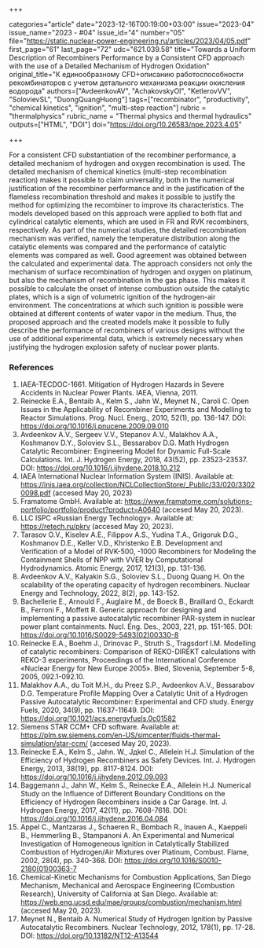 +++

categories="article"
date="2023-12-16T00:19:00+03:00"
issue="2023-04"
issue_name="2023 - #04"
issue_id="4"
number="05"
file="https://static.nuclear-power-engineering.ru/articles/2023/04/05.pdf"
first_page="61"
last_page="72"
udc="621.039.58"
title="Towards a Uniform Description of Recombiners Performance by a Consistent CFD approach with the use of a Detailed Mechanism of Hydrogen Oxidation"
original_title="К единообразному CFD+описанию работоспособности рекомбинаторов с учетом детального механизма реакции окисления водорода"
authors=["AvdeenkovAV", "AchakovskyOI", "KetlerovVV", "SolovievSL", "DuongQuangHuong"]
tags=["recombinator", "productivity", "chemical kinetics", "ignition", "multi-step reaction"]
rubric = "thermalphysics"
rubric_name = "Thermal physics and thermal hydraulics"
outputs=["HTML", "DOI"]
doi="https://doi.org/10.26583/npe.2023.4.05"

+++

For a consistent CFD substantiation of the recombiner performance, a detailed mechanism of hydrogen and oxygen recombination is used. The detailed mechanism of chemical kinetics (multi-step recombination reaction) makes it possible to claim universality, both in the numerical justification of the recombiner performance and in the justification of the flameless recombination threshold and makes it possible to justify the method for optimizing the recombiner to improve its characteristics. The models developed based on this approach were applied to both flat and cylindrical catalytic elements, which are used in FR and RVK recombiners, respectively. As part of the numerical studies, the detailed recombination mechanism was verified, namely the temperature distribution along the catalytic elements was compared and the performance of catalytic elements was compared as well. Good agreement was obtained between the calculated and experimental data. The approach considers not only the mechanism of surface recombination of hydrogen and oxygen on platinum, but also the mechanism of recombination in the gas phase. This makes it possible to calculate the onset of intense combustion outside the catalytic plates, which is a sign of volumetric ignition of the hydrogen-air environment. The concentrations at which such ignition is possible were obtained at different contents of water vapor in the medium. Thus, the proposed approach and the created models make it possible to fully describe the performance of recombiners of various designs without the use of additional experimental data, which is extremely necessary when justifying the hydrogen explosion safety of nuclear power plants.

### References

1. IAEA-TECDOC-1661. Mitigation of Hydrogen Hazards in Severe Accidents in Nuclear Power Plants. IAEA, Vienna, 2011.
2. Reinecke E.A., Bentaib A., Kelm S., Jahn W., Meynet N., Caroli C. Open Issues in the Applicability of Recombiner Experiments and Modelling to Reactor Simulations. Prog. Nucl. Energ., 2010, 52(1), pp. 136-147. DOI: https://doi.org/10.1016/j.pnucene.2009.09.010
3. Avdeenkov A.V., Sergeev V.V., Stepanov A.V., Malakhov A.A., Koshmanov D.Y., Soloviev S.L., Bessarabov D.G. Math Hydrogen Catalytic Recombiner: Engineering Model for Dynamic Full-Scale Calculations. Int. J. Hydrogen Energy, 2018, 43(52), pp. 23523-23537. DOI: https://doi.org/10.1016/j.ijhydene.2018.10.212
4. IAEA International Nuclear Information System (INIS). Available at: https://inis.iaea.org/collection/NCLCollectionStore/_Public/33/020/33020098.pdf (accesed May 20, 2023)
5. Framatome GmbH. Available at: https://www.framatome.com/solutions-portfolio/portfolio/product?product=A0640 (accesed May 20, 2023).
6. LLC ISPC «Russian Energy Technology». Available at: https://retech.ru/pkrv (accesed May 20, 2023).
7. Tarasov O.V., Kiselev A.E., Filippov A.S., Yudina T.A., Grigoruk D.G., Koshmanov D.E., Keller V.D., Khristenko E.B. Development and Verification of a Model of RVK-500, -1000 Recombiners for Modeling the Containment Shells of NPP with VVER by Computational Hydrodynamics. Atomic Energy, 2017, 121(3), pp. 131-136.
8. Avdeenkov A.V., Kalyakin S.G., Soloviev S.L., Duong Quang H. On the scalability of the operating capacity of hydrogen recombiners. Nuclear Energy and Technology, 2022, 8(2), pp. 143-152.
9. Bachellerie E., Arnould F., Auglaire M., de Boeck B., Braillard O., Eckardt B., Ferroni F., Moffett R. Generic approach for designing and implementing a passive autocatalytic recombiner PAR-system in nuclear power plant containments. Nucl. Eng. Des., 2003, 221, pp. 151-165. DOI: https://doi.org/10.1016/S0029-5493(02)00330-8
10. Reinecke E.A., Boehm J., Drinovac P., Struth S., Tragsdorf I.M. Modelling of catalytic recombiners: Comparison of REKO-DIREKT calculations with REKO-3 experiments, Proceedings of the International Conference «Nuclear Energy for New Europe 2005». Bled, Slovenia, September 5-8, 2005, 092.1-092.10.
11. Malakhov A.A., du Toit M.H., du Preez S.P., Avdeenkov A.V., Bessarabov D.G. Temperature Profile Mapping Over a Catalytic Unit of a Hydrogen Passive Autocatalytic Recombiner: Experimental and CFD study. Energy Fuels, 2020, 34(9), pp. 11637-11649. DOI: https://doi.org/10.1021/acs.energyfuels.0c01582
12. Siemens STAR CCM+ CFD software. Available at: https://plm.sw.siemens.com/en-US/simcenter/fluids-thermal-simulation/star-ccm/ (accesed May 20, 2023).
13. Reinecke E.A., Kelm S., Jahn. W., Jдkel C., Allelein H.J. Simulation of the Efficiency of Hydrogen Recombiners as Safety Devices. Int. J. Hydrogen Energy, 2013, 38(19), pp. 8117-8124. DOI: https://doi.org/10.1016/j.ijhydene.2012.09.093
14. Baggemann J., Jahn W., Kelm S., Reinecke E.A., Allelein H.J. Numerical Study on the Influence of Different Boundary Conditions on the Efficiency of Hydrogen Recombiners inside a Car Garage. Int. J. Hydrogen Energy, 2017, 42(11), pp. 7608-7616. DOI: https://doi.org/10.1016/j.ijhydene.2016.04.084
15. Appel C., Mantzaras J., Schaeren R., Bombach R., Inauen A., Kaeppeli B., Hemmerling B., Stampanoni A. An Experimental and Numerical Investigation of Homogeneous Ignition in Catalytically Stabilized Combustion of Hydrogen/Air Mixtures over Platinum, Combust. Flame, 2002, 28(4), pp. 340-368. DOI: https://doi.org/10.1016/S0010-2180(01)00363-7
16. Chemical-Kinetic Mechanisms for Combustion Applications, San Diego Mechanism, Mechanical and Aerospace Engineering (Combustion Research), University of California at San Diego. Available at: https://web.eng.ucsd.edu/mae/groups/combustion/mechanism.html (accesed May 20, 2023).
17. Meynet N., Bentaib A. Numerical Study of Hydrogen Ignition by Passive Autocatalytic Recombiners. Nuclear Technology, 2012, 178(1), pp. 17-28. DOI: https://doi.org/10.13182/NT12-A13544